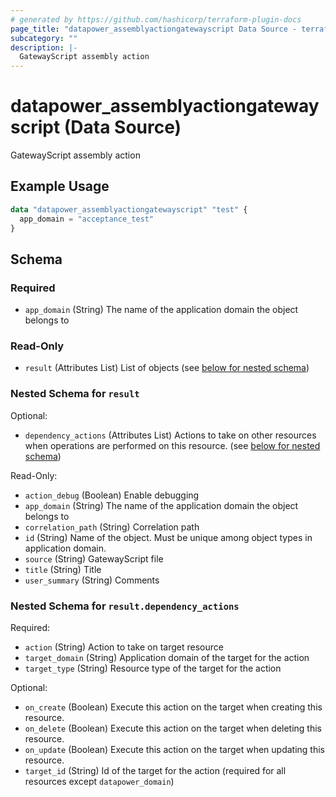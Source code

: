 ```yaml
---
# generated by https://github.com/hashicorp/terraform-plugin-docs
page_title: "datapower_assemblyactiongatewayscript Data Source - terraform-provider-datapower"
subcategory: ""
description: |-
  GatewayScript assembly action
---
```


# datapower_assemblyactiongatewayscript (Data Source)

GatewayScript assembly action

## Example Usage

```terraform
data "datapower_assemblyactiongatewayscript" "test" {
  app_domain = "acceptance_test"
}
```

<!-- schema generated by tfplugindocs -->
## Schema

### Required

- `app_domain` (String) The name of the application domain the object belongs to

### Read-Only

- `result` (Attributes List) List of objects (see [below for nested schema](#nestedatt--result))

<a id="nestedatt--result"></a>
### Nested Schema for `result`

Optional:

- `dependency_actions` (Attributes List) Actions to take on other resources when operations are performed on this resource. (see [below for nested schema](#nestedatt--result--dependency_actions))

Read-Only:

- `action_debug` (Boolean) Enable debugging
- `app_domain` (String) The name of the application domain the object belongs to
- `correlation_path` (String) Correlation path
- `id` (String) Name of the object. Must be unique among object types in application domain.
- `source` (String) GatewayScript file
- `title` (String) Title
- `user_summary` (String) Comments

<a id="nestedatt--result--dependency_actions"></a>
### Nested Schema for `result.dependency_actions`

Required:

- `action` (String) Action to take on target resource
- `target_domain` (String) Application domain of the target for the action
- `target_type` (String) Resource type of the target for the action

Optional:

- `on_create` (Boolean) Execute this action on the target when creating this resource.
- `on_delete` (Boolean) Execute this action on the target when deleting this resource.
- `on_update` (Boolean) Execute this action on the target when updating this resource.
- `target_id` (String) Id of the target for the action (required for all resources except `datapower_domain`)

